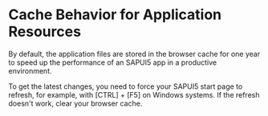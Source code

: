 <!-- loio5449990702764418b8a3124fd650758f -->

# Cache Behavior for Application Resources

By default, the application files are stored in the browser cache for one year to speed up the performance of an SAPUI5 app in a productive environment.

To get the latest changes, you need to force your SAPUI5 start page to refresh, for example, with [CTRL\] + [F5\]  on Windows systems. If the refresh doesn't work, clear your browser cache.

